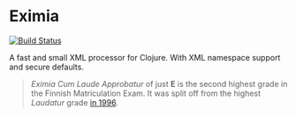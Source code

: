 # Eximia


[![Build Status](https://img.shields.io/github/workflow/status/nilern/eximia/Run%20tests.svg)](https://github.com/nilern/eximia/actions)

A fast and small XML processor for Clojure. With XML namespace support and secure defaults.

> *Eximia Cum Laude Approbatur* of just **E** is the second highest grade in the Finnish Matriculation Exam.
> It was split off from the highest *Laudatur* grade [in 1996](https://en.wikipedia.org/wiki/XML#History).
